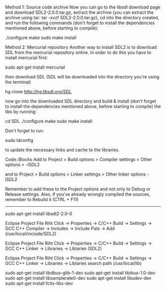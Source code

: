 Method 1: Source code archive
    Now you can go to the libsdl download page and download SDL2-2.0.0.tar.gz, extract the archive (you can extract the archive using tar: tar -xvzf SDL2-2.0.0.tar.gz), cd into the directory created, and run the following commands (don't forget to install the dependencies mentioned above, before starting to compile):

   ./configure
    make
    sudo make install

   Method 2: Mercurial repository
    Another way to install SDL2 is to download SDL from the mercurial repository online. In order to do this you have to install mercurial first:

   sudo apt-get install mercurial

   then download SDL (SDL will be downloaded into the directory you're using the terminal)

   hg clone http://hg.libsdl.org/SDL

   now go into the downloaded SDL directory and build & install (don't forget to install the dependencies mentioned above, before starting to compile) the libs by running:

   cd SDL
   ./configure
    make
    sudo make install

Don't forget to run:

sudo ldconfig

to update the necessary links and cache to the libraries.

Code::Blocks
Add to
Project > Build options > Compiler settings > Other options > -lSDL2

and to
Project > Build options > Linker settings > Other linker options -lSDL2

Remember to add these to the Project options and not only to Debug or Release settings. Also, if you've already wrongly compiled the sources, remember to Rebuild it (CTRL + F11)



-------------------------------------------------------------------
sudo apt-get install libsdl2-2.0-0 

Eclipse Project File  Riht Click -> Properties -> C/C++ Build -> Settings -> GCC C++ Compiler -> Includes -> Include Pats -> Add (/usr/local/include/SDL2) 

Eclipse Project File  Riht Click -> Properties -> C/C++ Build -> Settings -> GCC C++ Linker -> Libraries -> Liblaries (SDL2)

Eclipse Project File  Riht Click -> Properties -> C/C++ Build -> Settings -> GCC C++ Linker -> Libraries -> Liblaries search path (/usr/local/lib) 


sudo apt-get install libdbus-glib-1-dev
sudo apt-get install libibus-1.0-dev 
sudo apt-get install libsamplerate0-dev
sudo apt-get install libudev-dev
sudo apt-get install fcitx-libs-dev 